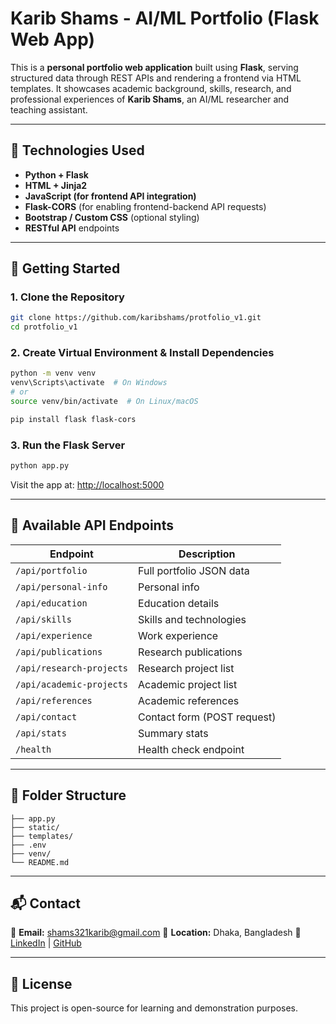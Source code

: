 # Karib Shams - AI/ML Portfolio (Flask Web App)

This is a **personal portfolio web application** built using **Flask**, serving structured data through REST APIs and rendering a frontend via HTML templates. It showcases academic background, skills, research, and professional experiences of **Karib Shams**, an AI/ML researcher and teaching assistant.

---

## 🔧 Technologies Used

- **Python + Flask**
- **HTML + Jinja2**
- **JavaScript (for frontend API integration)**
- **Flask-CORS** (for enabling frontend-backend API requests)
- **Bootstrap / Custom CSS** (optional styling)
- **RESTful API** endpoints

---

## 🚀 Getting Started

### 1. Clone the Repository

```bash
git clone https://github.com/karibshams/protfolio_v1.git
cd protfolio_v1
````

### 2. Create Virtual Environment & Install Dependencies

```bash
python -m venv venv
venv\Scripts\activate  # On Windows
# or
source venv/bin/activate  # On Linux/macOS

pip install flask flask-cors
```

### 3. Run the Flask Server

```bash
python app.py
```

Visit the app at: [http://localhost:5000](http://localhost:5000)

---

## 📡 Available API Endpoints

| Endpoint                 | Description                 |
| ------------------------ | --------------------------- |
| `/api/portfolio`         | Full portfolio JSON data    |
| `/api/personal-info`     | Personal info               |
| `/api/education`         | Education details           |
| `/api/skills`            | Skills and technologies     |
| `/api/experience`        | Work experience             |
| `/api/publications`      | Research publications       |
| `/api/research-projects` | Research project list       |
| `/api/academic-projects` | Academic project list       |
| `/api/references`        | Academic references         |
| `/api/contact`           | Contact form (POST request) |
| `/api/stats`             | Summary stats               |
| `/health`                | Health check endpoint       |

---

## 📂 Folder Structure

```
├── app.py
├── static/
├── templates/
├── .env
├── venv/
└── README.md
```

---

## 📬 Contact

📧 **Email:** [shams321karib@gmail.com](mailto:shams321karib@gmail.com)
📍 **Location:** Dhaka, Bangladesh
🔗 [LinkedIn](https://www.linkedin.com/in/karib-shams-007975305/) | [GitHub](https://github.com/karibshams)

---

## 📄 License

This project is open-source for learning and demonstration purposes.


